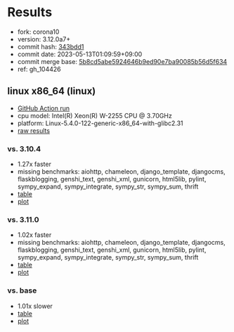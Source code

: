 # Results

- fork: corona10
- version: 3.12.0a7+
- commit hash: [343bdd1](https://github.com/corona10/cpython/commit/343bdd1)
- commit date: 2023-05-13T01:09:59+09:00
- commit merge base: [5b8cd5abe5924646b9ed90e7ba90085b56d5f634](https://github.com/corona10/cpython/commit/5b8cd5abe5924646b9ed90e7ba90085b56d5f634)
- ref: gh_104426

## linux x86_64 (linux)

- [GitHub Action run](https://github.com/faster-cpython/benchmarking/actions/runs/4960890440)
- cpu model: Intel(R) Xeon(R) W-2255 CPU @ 3.70GHz
- platform: Linux-5.4.0-122-generic-x86_64-with-glibc2.31
- [raw results](bm-20230513-linux-x86_64-corona10-gh_104426-3.12.0a7%2B-343bdd1.json)

### vs. 3.10.4

- 1.27x faster
- missing benchmarks: aiohttp, chameleon, django_template, djangocms, flaskblogging, genshi_text, genshi_xml, gunicorn, html5lib, pylint, sympy_expand, sympy_integrate, sympy_str, sympy_sum, thrift
- [table](bm-20230513-linux-x86_64-corona10-gh_104426-3.12.0a7%2B-343bdd1-vs-3.10.4.md)
- [plot](bm-20230513-linux-x86_64-corona10-gh_104426-3.12.0a7%2B-343bdd1-vs-3.10.4.png)

### vs. 3.11.0

- 1.02x faster
- missing benchmarks: aiohttp, chameleon, django_template, djangocms, flaskblogging, genshi_text, genshi_xml, gunicorn, html5lib, pylint, sympy_expand, sympy_integrate, sympy_str, sympy_sum, thrift
- [table](bm-20230513-linux-x86_64-corona10-gh_104426-3.12.0a7%2B-343bdd1-vs-3.11.0.md)
- [plot](bm-20230513-linux-x86_64-corona10-gh_104426-3.12.0a7%2B-343bdd1-vs-3.11.0.png)

### vs. base

- 1.01x slower
- [table](bm-20230513-linux-x86_64-corona10-gh_104426-3.12.0a7%2B-343bdd1-vs-base.md)
- [plot](bm-20230513-linux-x86_64-corona10-gh_104426-3.12.0a7%2B-343bdd1-vs-base.png)

